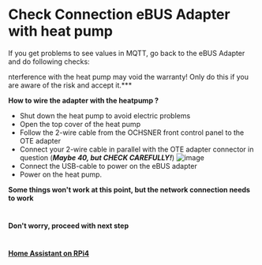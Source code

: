 # Check Connection eBUS Adapter with heat pump

If you get problems to see values in MQTT, go back to the eBUS Adapter and do following checks:

nterference with the heat pump may 
void the warranty! Only do this if you are aware of the risk and accept it.***

**How to wire the adapter with the heatpump ?**
- Shut down the heat pump to avoid electric problems
- Open the top cover of the heat pump
- Follow the 2-wire cable from the OCHSNER front control panel to the OTE adapter
- Connect your 2-wire cable in parallel with the OTE adapter connector in question
  (***Maybe 40, but CHECK CAREFULLY!***)
  ![image](pictures/easiote_adapter.png)
- Connect the USB-cable to power on the eBUS adapter
- Power on the heat pump.


**Some things won't work at this point, but the network connection needs to work**
#
**Don't worry, proceed with next step** 
#
**[Home Assistant on RPi4](home_assistant_pi4.md)**

